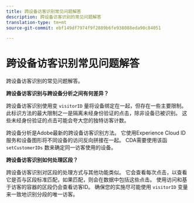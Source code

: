 ```yaml
---
title: 跨设备访客识别常见问题解答
description: 跨设备访客识别的常见问题解答
translation-type: tm+mt
source-git-commit: ebf149df7974f9f2889b6fe938088eda90c84051

---
```



# 跨设备访客识别常见问题解答

跨设备访客识别的常见问题解答。

**跨设备访客识别与跨设备分析之间有何差异？**

跨设备访客识别使用变 `visitorID` 量将设备绑定在一起，但存在一些主要限制。 此标识方法的最大限制之一是隔离未经身份验证的点击，除非设备已被识别。 这些未经身份验证的点击可能会夸大您的独特访客计数。

跨设备分析是Adobe最新的跨设备访客识别方法。 它使用Experience Cloud ID服务和设备图形将不同设备的访问反向拼接在一起。 CDA需要使用该函 `setCustomerIDs` 数来确定同一访客使用的设备。

**跨设备访客识别如何处理区段？**

跨设备访客识别对区段的处理方式与其他功能类似。 它会查看每次点击，以查看它是否与区段标准匹配，如果匹配，则会在数据中包括这些点击。 使用访问和基于访客的容器的区段仍会查看访客ID。 确保您的实施尽可能使用 `visitorID` 变量来一致地识别分段的唯一访客。
